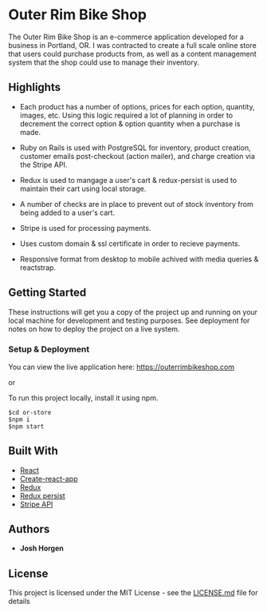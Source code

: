 # Outer Rim Bike Shop

The Outer Rim Bike Shop is an e-commerce application developed for a business in Portland, OR. I was contracted to create a full scale online store that users could purchase products from, as well as a content management system that the shop could use to manage their inventory. 

## Highlights

* Each product has a number of options, prices for each option, quantity, images, etc. Using this logic required a lot of planning in order to decrement the correct option & option quantity when a purchase is made.

* Ruby on Rails is used with PostgreSQL for inventory, product creation, customer emails post-checkout (action mailer), and charge creation via the Stripe API.

* Redux is used to mangage a user's cart & redux-persist is used to maintain their cart using local storage.

* A number of checks are in place to prevent out of stock inventory from being added to a user's cart.

* Stripe is used for processing payments.

* Uses custom domain & ssl certificate in order to recieve payments.

* Responsive format from desktop to mobile achived with media queries & reactstrap.


## Getting Started

These instructions will get you a copy of the project up and running on your local machine for development and testing purposes. See deployment for notes on how to deploy the project on a live system.


### Setup & Deployment
You can view the live application here: https://outerrimbikeshop.com

or

To run this project locally, install it using npm.

```
$cd or-store
$npm i
$npm start
```

## Built With

* [React](https://reactjs.org/)
* [Create-react-app](https://www.npmjs.com/package/create-react-app)
* [Redux](https://www.npmjs.com/package/redux)
* [Redux persist](https://www.npmjs.com/package/redux-persist)
* [Stripe API](https://stripe.com/)


## Authors

* **Josh Horgen**

## License

This project is licensed under the MIT License - see the [LICENSE.md](LICENSE.md) file for details

